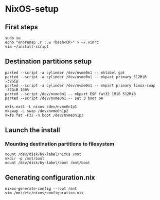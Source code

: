 # NixOS-setup

## First steps
```{bash}
sudo su
echo "nnoremap ,r :.w !bash<CR>" > ~/.vimrc
vim ~/install-script
```

## Destination partitions setup

```{bash}
parted --script -a cylinder /dev/nvme0n1 -- mklabel gpt
parted --script -a cylinder /dev/nvme0n1 -- mkpart primary 512MiB -32GiB
parted --script -a cylinder /dev/nvme0n1 -- mkpart primary linux-swap -32GiB 100% 
parted --script /dev/nvme0n1 -- mkpart ESP fat32 1MiB 512MiB
parted --script /dev/nvme0n1 -- set 3 boot on

mkfs.ext4 -L nixos /dev/nvme0n1p1
mkswap -L swap /dev/nvme0n1p2
mkfs.fat -F32 -n boot /dev/nvme0n1p3
```

## Launch the install

### Mounting destination partitions to filesystem
```{bash}
mount /dev/disk/by-label/nixos /mnt
mkdir -p /mnt/boot
mount /dev/disk/by-label/boot /mnt/boot
```

## Generating configuration.nix
```{bash}
nixos-generate-config --root /mnt
vim /mnt/etc/nixos/configuration.nix
``` 
